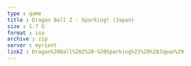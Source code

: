 ```yaml
---
type : game
title : Dragon Ball Z - Sparking! (Japan)
size : 1.7 G
format : iso
archive : zip
server : myrient
link2 : Dragon%20Ball%20Z%20-%20Sparking%21%20%28Japan%29
---
```

